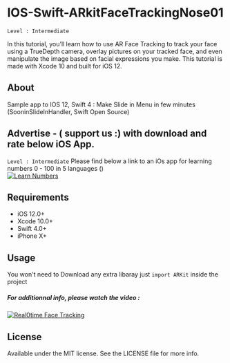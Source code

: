 # IOS-Swift-ARkitFaceTrackingNose01
``` Level : Intermediate ```

In this tutorial, you’ll learn how to use AR Face Tracking to track your face using a TrueDepth camera, overlay pictures on your tracked face, and even manipulate the image based on facial expressions you make. This tutorial is made with Xcode 10 and built for iOS 12.

## About

Sample app to IOS 12, Swift 4 : Make Slide in Menu in few minutes (SooninSlideInHandler, Swift Open Source) 

## Advertise - ( support us :) with download and rate below iOS App.
``` Level : Intermediate ```
Please find below a link to an iOs app for learning numbers 0 - 100 in 5 languages ()   
[![Learn Numbers](https://img)](https://apps.apple.com/us/app/learn-numbers-0-100/id1491301086#?platform=iphone)

## Requirements

- iOS 12.0+
- Xcode 10.0+
- Swift 4.0+
- iPhone X+

## Usage

You won't need to Download any extra libaray just ```import ARKit``` inside the project 

##### For additionnal info, please watch the video : 
[![Real0time Face Tracking](https://img.youtube.com/vi/2CQDV2SOyOo/hqdefault.jpg)](https://youtu.be/2CQDV2SOyOo)

## License

Available under the MIT license. See the LICENSE file for more info.

